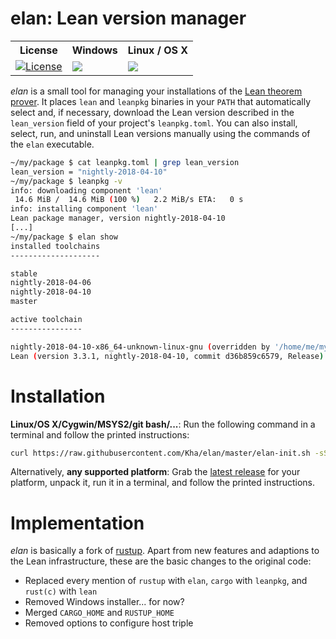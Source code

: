 # elan: Lean version manager

<table>
  <tr>
    <th>License</th><th>Windows</th><th>Linux / OS X</th>
  </tr>
  <tr>
    <td><a href="LICENSE"><img src="https://img.shields.io/badge/license-APACHE_2-green.svg?dummy" title="License"/></a></td>
    <td><a href="https://ci.appveyor.com/project/Kha/elan"><img src="https://ci.appveyor.com/api/projects/status/56t26ufeo25q99sw/branch/master"/></a></td>
    <td><a href="https://travis-ci.org/Kha/elan"><img src="https://travis-ci.org/Kha/elan.png?branch=master"/></a></td>
  </tr>
</table>

*elan* is a small tool for managing your installations of the [Lean theorem prover](https://leanprover.github.io). It places `lean` and `leanpkg` binaries in your `PATH` that automatically select and, if necessary, download the Lean version described in the `lean_version` field of your project's `leanpkg.toml`.
You can also install, select, run, and uninstall Lean versions manually using the commands of the `elan` executable.

```bash
~/my/package $ cat leanpkg.toml | grep lean_version
lean_version = "nightly-2018-04-10"
~/my/package $ leanpkg -v
info: downloading component 'lean'
 14.6 MiB /  14.6 MiB (100 %)   2.2 MiB/s ETA:   0 s
info: installing component 'lean'
Lean package manager, version nightly-2018-04-10
[...]
~/my/package $ elan show
installed toolchains
--------------------

stable
nightly-2018-04-06
nightly-2018-04-10
master

active toolchain
----------------

nightly-2018-04-10-x86_64-unknown-linux-gnu (overridden by '/home/me/my/package/leanpkg.toml')
Lean (version 3.3.1, nightly-2018-04-10, commit d36b859c6579, Release)
```

# Installation

**Linux/OS X/Cygwin/MSYS2/git bash/...**: Run the following command in a terminal and follow the printed instructions:

```bash
curl https://raw.githubusercontent.com/Kha/elan/master/elan-init.sh -sSf | sh
```

Alternatively, **any supported platform**: Grab the [latest release](https://github.com/Kha/elan/releases/latest) for your platform, unpack it, run it in a terminal, and follow the printed instructions.

# Implementation

*elan* is basically a fork of [rustup](https://github.com/rust-lang-nursery/rustup.rs). Apart from new features and adaptions to the Lean infrastructure, these are the basic changes to the original code:

* Replaced every mention of `rustup` with `elan`, `cargo` with `leanpkg`, and `rust(c)` with `lean`
* Removed Windows installer... for now?
* Merged `CARGO_HOME` and `RUSTUP_HOME`
* Removed options to configure host triple
